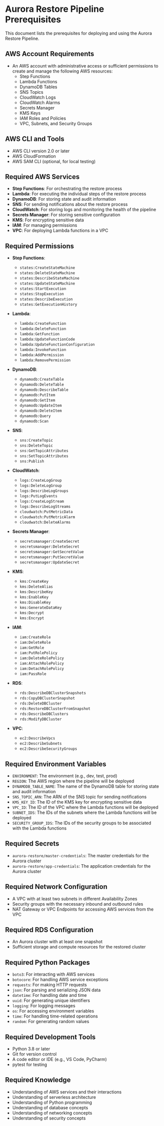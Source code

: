 # Aurora Restore Pipeline Prerequisites

This document lists the prerequisites for deploying and using the Aurora Restore Pipeline.

## AWS Account Requirements

- An AWS account with administrative access or sufficient permissions to create and manage the following AWS resources:
  - Step Functions
  - Lambda Functions
  - DynamoDB Tables
  - SNS Topics
  - CloudWatch Logs
  - CloudWatch Alarms
  - Secrets Manager
  - KMS Keys
  - IAM Roles and Policies
  - VPC, Subnets, and Security Groups

## AWS CLI and Tools

- AWS CLI version 2.0 or later
- AWS CloudFormation
- AWS SAM CLI (optional, for local testing)

## Required AWS Services

- **Step Functions**: For orchestrating the restore process
- **Lambda**: For executing the individual steps of the restore process
- **DynamoDB**: For storing state and audit information
- **SNS**: For sending notifications about the restore process
- **CloudWatch**: For storing logs and monitoring the health of the pipeline
- **Secrets Manager**: For storing sensitive configuration
- **KMS**: For encrypting sensitive data
- **IAM**: For managing permissions
- **VPC**: For deploying Lambda functions in a VPC

## Required Permissions

- **Step Functions**:
  - `states:CreateStateMachine`
  - `states:DeleteStateMachine`
  - `states:DescribeStateMachine`
  - `states:UpdateStateMachine`
  - `states:StartExecution`
  - `states:StopExecution`
  - `states:DescribeExecution`
  - `states:GetExecutionHistory`

- **Lambda**:
  - `lambda:CreateFunction`
  - `lambda:DeleteFunction`
  - `lambda:GetFunction`
  - `lambda:UpdateFunctionCode`
  - `lambda:UpdateFunctionConfiguration`
  - `lambda:InvokeFunction`
  - `lambda:AddPermission`
  - `lambda:RemovePermission`

- **DynamoDB**:
  - `dynamodb:CreateTable`
  - `dynamodb:DeleteTable`
  - `dynamodb:DescribeTable`
  - `dynamodb:PutItem`
  - `dynamodb:GetItem`
  - `dynamodb:UpdateItem`
  - `dynamodb:DeleteItem`
  - `dynamodb:Query`
  - `dynamodb:Scan`

- **SNS**:
  - `sns:CreateTopic`
  - `sns:DeleteTopic`
  - `sns:GetTopicAttributes`
  - `sns:SetTopicAttributes`
  - `sns:Publish`

- **CloudWatch**:
  - `logs:CreateLogGroup`
  - `logs:DeleteLogGroup`
  - `logs:DescribeLogGroups`
  - `logs:PutLogEvents`
  - `logs:CreateLogStream`
  - `logs:DescribeLogStreams`
  - `cloudwatch:PutMetricData`
  - `cloudwatch:PutMetricAlarm`
  - `cloudwatch:DeleteAlarms`

- **Secrets Manager**:
  - `secretsmanager:CreateSecret`
  - `secretsmanager:DeleteSecret`
  - `secretsmanager:GetSecretValue`
  - `secretsmanager:PutSecretValue`
  - `secretsmanager:UpdateSecret`

- **KMS**:
  - `kms:CreateKey`
  - `kms:DeleteAlias`
  - `kms:DescribeKey`
  - `kms:EnableKey`
  - `kms:DisableKey`
  - `kms:GenerateDataKey`
  - `kms:Decrypt`
  - `kms:Encrypt`

- **IAM**:
  - `iam:CreateRole`
  - `iam:DeleteRole`
  - `iam:GetRole`
  - `iam:PutRolePolicy`
  - `iam:DeleteRolePolicy`
  - `iam:AttachRolePolicy`
  - `iam:DetachRolePolicy`
  - `iam:PassRole`

- **RDS**:
  - `rds:DescribeDBClusterSnapshots`
  - `rds:CopyDBClusterSnapshot`
  - `rds:DeleteDBCluster`
  - `rds:RestoreDBClusterFromSnapshot`
  - `rds:DescribeDBClusters`
  - `rds:ModifyDBCluster`

- **VPC**:
  - `ec2:DescribeVpcs`
  - `ec2:DescribeSubnets`
  - `ec2:DescribeSecurityGroups`

## Required Environment Variables

- `ENVIRONMENT`: The environment (e.g., dev, test, prod)
- `REGION`: The AWS region where the pipeline will be deployed
- `DYNAMODB_TABLE_NAME`: The name of the DynamoDB table for storing state and audit information
- `SNS_TOPIC_ARN`: The ARN of the SNS topic for sending notifications
- `KMS_KEY_ID`: The ID of the KMS key for encrypting sensitive data
- `VPC_ID`: The ID of the VPC where the Lambda functions will be deployed
- `SUBNET_IDS`: The IDs of the subnets where the Lambda functions will be deployed
- `SECURITY_GROUP_IDS`: The IDs of the security groups to be associated with the Lambda functions

## Required Secrets

- `aurora-restore/master-credentials`: The master credentials for the Aurora cluster
- `aurora-restore/app-credentials`: The application credentials for the Aurora cluster

## Required Network Configuration

- A VPC with at least two subnets in different Availability Zones
- Security groups with the necessary inbound and outbound rules
- NAT Gateway or VPC Endpoints for accessing AWS services from the VPC

## Required RDS Configuration

- An Aurora cluster with at least one snapshot
- Sufficient storage and compute resources for the restored cluster

## Required Python Packages

- `boto3`: For interacting with AWS services
- `botocore`: For handling AWS service exceptions
- `requests`: For making HTTP requests
- `json`: For parsing and serializing JSON data
- `datetime`: For handling date and time
- `uuid`: For generating unique identifiers
- `logging`: For logging messages
- `os`: For accessing environment variables
- `time`: For handling time-related operations
- `random`: For generating random values

## Required Development Tools

- Python 3.8 or later
- Git for version control
- A code editor or IDE (e.g., VS Code, PyCharm)
- pytest for testing

## Required Knowledge

- Understanding of AWS services and their interactions
- Understanding of serverless architecture
- Understanding of Python programming
- Understanding of database concepts
- Understanding of networking concepts
- Understanding of security concepts 